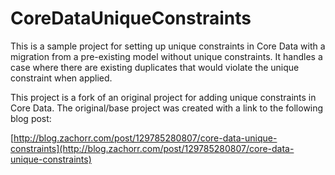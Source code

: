 # CoreDataUniqueConstraints

This is a sample project for setting up unique constraints in Core Data with a migration from a pre-existing model without unique constraints. It handles a case where there are existing duplicates that would violate the unique constraint when applied.


This project is a fork of an original project for adding unique constraints in Core Data. The original/base project was created with a link to the following blog post:

[http://blog.zachorr.com/post/129785280807/core-data-unique-constraints](http://blog.zachorr.com/post/129785280807/core-data-unique-constraints)